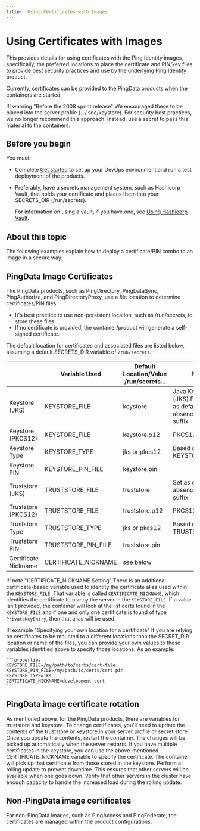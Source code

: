 ```yaml
---
title:  Using Certificates with Images
---
```

# Using Certificates with Images

This provides details for using certificates with the Ping Identity images, specifically, the preferred locations to place the certificate and PIN/key files to provide best security practices and use by the underlying Ping Identity product.

Currently, certificates can be provided to the PingData products when the containers are started.

!!! warning "Before the 2008 sprint release"
    We encouraged these to be placed into the server profile (.../.sec/keystore). For security best practices, we no longer recommend this approach.
    Instead, use a secret to pass this material to the containers.

## Before you begin

You must:

* Complete [Get started](../get-started/introduction.md) to set up your DevOps environment and run a test deployment of the products.
* Preferably, have a secrets management system, such as Hashicorp Vault, that holds your certificate and places them into your SECRETS_DIR (/run/secrets).

  For information on using a vault, if you have one, see [Using Hashicorp Vault](../how-to/usingVault.md).

## About this topic

The following examples explain how to deploy a certificate/PIN combo to an image in a secure way.

## PingData Image Certificates

The PingData products, such as PingDirectory, PingDataSync, PingAuthorize, and PingDirectoryProxy, use a file location to determine certificates/PIN files:

* It's best practice to use non-persistent location, such as /run/secrets, to store these files.
* If no certificate is provided, the container/product will generate a self-signed certificate.

The default location for certificates and associated files are listed below, assuming a default SECRETS_DIR variable of `/run/secrets`.

|                      | Variable Used        | Default Location/Value<br>/run/secrets... | Notes                                                |
| -------------------- | -------------------- | ----------------------------------------- | ---------------------------------------------------- |
| Keystore (JKS)       | KEYSTORE_FILE        | keystore                                  | Java KeyStore (JKS) Format. Set as default in absence of .p12 suffix |
| Keystore (PKCS12)    | KEYSTORE_FILE        | keystore.p12                              | PKCS12 Format                                        |
| Keystore Type        | KEYSTORE_TYPE        | jks or pkcs12                             | Based on suffix of KEYSTORE_FILE                     |
| Keystore PIN         | KEYSTORE_PIN_FILE    | keystore.pin                              |                                                      |
| Truststore (JKS)     | TRUSTSTORE_FILE      | truststore                                | Set as default in absence of .p12 suffix             |
| Truststore (PKCS12)  | TRUSTSTORE_FILE      | truststore.p12                            | PKCS12 Format                                        |
| Truststore Type      | TRUSTSTORE_TYPE      | jks or pkcs12                             | Based on suffix of TRUSTSTORE_FILE                   |
| Truststore PIN       | TRUSTSTORE_PIN_FILE  | truststore.pin                            |                                                      |
| Certificate Nickname | CERTIFICATE_NICKNAME | see below                                 |                                                      |

!!! note "CERTIFICATE_NICKNAME Setting"
    There is an additional certificate-based variable used to identity the certificate alias used within the `KEYSTORE_FILE`.
    That variable is called `CERTIFICATE_NICKNAME`, which identifies the certificate to use by the server in the `KEYSTORE_FILE`.
    If a value isn't provided, the container will look at the list certs found in the `KEYSTORE_FILE`
    and if one and only one certificate is found of type `PrivateKeyEntry`, then that alias will be used.

!!! example "Specifying your own location for a certificate"
    If you are relying on certificates to be mounted to a different locations than the SECRET_DIR location or name of the files, you can provide your own values to these variables identified above to specify those locations. As an example:

    ```properties
    KEYSTORE_FILE=/my/path/to/certs/cert-file
    KEYSTORE_PIN_FILE=/my/path/to/certs/cert.pin
    KEYSTORE_TYPE=jks
    CERTIFICATE_NICKNAME=development-cert
    ```
## PingData image certificate rotation

As mentioned above, for the PingData products, there are variables for truststore and keystore. To change certificates, you'll need to update the contents of the truststore or keystore in your server profile or secret store. Once you update the contents, restart the container. The changes will be picked up automatically when the server restarts. If you have multiple certificates in the keystore, you can use the above-mentioned CERTIFICATE_NICKNAME variable to specify the certificate. The container will pick up that certificate from those stored in the keystore. Perform a rolling update to prevent downtime. This ensures that other servers will be available when one goes down. Verify that other servers in the cluster have enough capacity to handle the increased load during the rolling update.

## Non-PingData image certificates

For non-PingData images, such as PingAccess and PingFederate, the certificates are managed within the product configurations.
